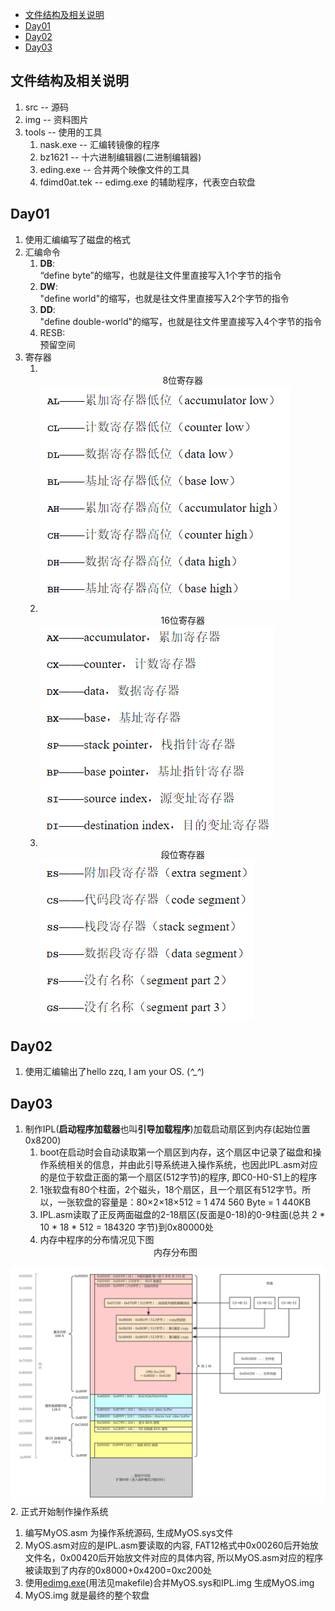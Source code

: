 - [文件结构及相关说明](#文件结构及相关说明)
- [Day01](#day01)
- [Day02](#day02)
- [Day03](#day03)

## 文件结构及相关说明
1. src      -- 源码
2. img     -- 资料图片
3. tools    -- 使用的工具
   1. nask.exe -- 汇编转镜像的程序
   2. bz1621   -- 十六进制编辑器(二进制编辑器)
   3. eding.exe    -- 合并两个映像文件的工具
   4. fdimd0at.tek -- edimg.exe 的辅助程序，代表空白软盘
## Day01
1. 使用汇编编写了磁盘的格式
2. 汇编命令
   1.  **DB**:<br> “define byte”的缩写，也就是往文件里直接写入1个字节的指令
   2.  **DW**:<br> "define world"的缩写，也就是往文件里直接写入2个字节的指令
   3.  **DD**:<br> "define double-world"的缩写，也就是往文件里直接写入4个字节的指令
   4.  RESB:<br> 预留空间
3. 寄存器
   1. <br><center>8位寄存器</center>
   ![avatar](./img/8位寄存器.png)
   1. <br><center>16位寄存器</center>
   ![avatar](./img/16位寄存器.png)
   1. <br><center>段位寄存器</center>
   ![avatar](./img/段寄存器.png)
## Day02
1. 使用汇编输出了hello zzq, I am your OS. (*^_^*)
## Day03
1.  制作IPL(**启动程序加载器**也叫**引导加载程序**)加载启动扇区到内存(起始位置0x8200)
    1.  boot在启动时会自动读取第一个扇区到内存，这个扇区中记录了磁盘和操作系统相关的信息，并由此引导系统进入操作系统，也因此IPL.asm对应的是位于软盘正面的第一个扇区(512字节)的程序, 即C0-H0-S1上的程序
    2.  1张软盘有80个柱面，2个磁头，18个扇区，且一个扇区有512字节。所以，一张软盘的容量是：80×2×18×512 = 1 474 560 Byte = 1 440KB
    3.  IPL.asm读取了正反两面磁盘的2-18扇区(反面是0-18)的0-9柱面(总共 2 * 10 * 18 * 512 = 184320 字节)到0x80000处
    4.  内存中程序的分布情况见下图
      <center>内存分布图</center> 
![avatar](./img/内存分布.png)
2. 正式开始制作操作系统
   1.  编写MyOS.asm 为操作系统源码, 生成MyOS.sys文件
   2.  MyOS.asm对应的是IPL.asm要读取的内容, FAT12格式中0x00260后开始放文件名，0x00420后开始放文件对应的具体内容, 所以MyOS.asm对应的程序被读取到了内存的0x8000+0x4200=0xc200处
   3. 使用<a href = "..\..\tools\edimg.exe">edimg.exe</a>(用法见makefile)合并MyOS.sys和IPL.img 生成MyOS.img
   4. MyOS.img 就是最终的整个软盘